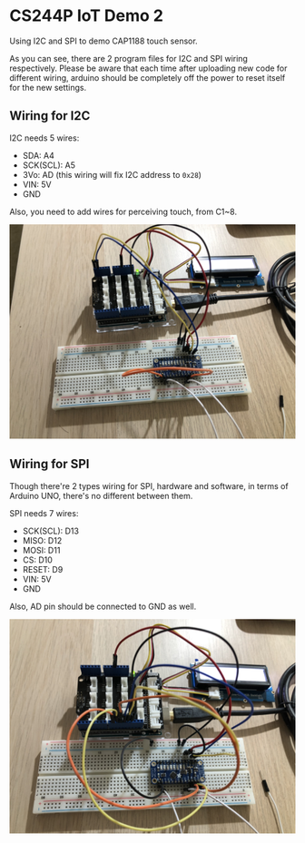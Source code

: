 # CS244P IoT Demo 2

Using I2C and SPI to demo CAP1188 touch sensor.

As you can see, there are 2 program files for I2C and SPI wiring respectively. Please be aware that each time after uploading new code for different wiring, arduino should be completely off the power to reset itself for the new settings.

## Wiring for I2C

I2C needs 5 wires:

* SDA: A4
* SCK(SCL): A5
* 3Vo: AD (this wiring will fix I2C address to `0x28`)
* VIN: 5V
* GND

Also, you need to add wires for perceiving touch, from C1~8.

![Wiring for I2C](./i2c.jpg)



## Wiring for SPI

Though there're 2 types wiring for SPI, hardware and software, in terms of Arduino UNO, there's no different between them.

SPI needs 7 wires:

- SCK(SCL): D13
- MISO: D12
- MOSI: D11
- CS: D10
- RESET: D9
- VIN: 5V
- GND

Also, AD pin should be connected to GND as well.

![Wiring for SPI](./spi.jpg)